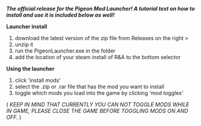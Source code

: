 ***The official release for the Pigeon Mod Launcher! A tutorial text on how to install and use it is included below as well!***

**Launcher install**
1. download the latest version of the zip file from Releases on the right >
2. unzip it
3. run the PigeonLauncher.exe in the folder
4. add the location of your steam install of R&A to the bottom selector

**Using the launcher**
1. click 'install mods'
2. select the .zip or .rar file that has the mod you want to install
3. toggle which mods you load into the game by clicking 'mod toggles'

( *KEEP IN MIND THAT CURRENTLY YOU CAN NOT TOGGLE MODS WHILE IN GAME, PLEASE CLOSE THE GAME BEFORE TOGGLING MODS ON AND OFF.* )
